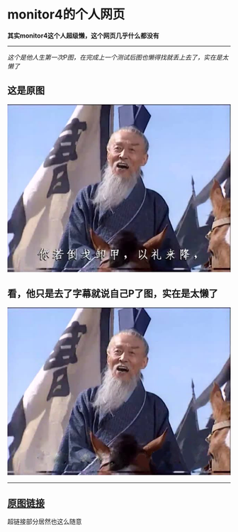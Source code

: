 # monitor4的个人网页

**其实monitor4这个人超级懒，这个网页几乎什么都没有**

***

*这个是他人生第一次P图，在完成上一个测试后图也懒得找就丢上去了，实在是太懒了*

## 这是原图
![死班长的私人照片](修改前.jpg)  

## 看，他只是去了字幕就说自己P了图，实在是太懒了
![死班长的死人照片](修改后.jpg)

***

## [原图链接](https://image.baidu.com/search/detail?ct=503316480&z=undefined&tn=baiduimagedetail&ipn=d&word=%E7%8E%8B%E5%8F%B8%E5%BE%92&step_word=&ie=utf-8&in=&cl=2&lm=-1&st=undefined&cs=3411060205,886440958&os=1080331317,2284659055&simid=3608460603,479188962&pn=4&rn=1&di=102521104730&ln=1968&fr=&fmq=1507962535105_R&fm=&ic=undefined&s=undefined&se=&sme=&tab=0&width=undefined&height=undefined&face=undefined&is=0,0&istype=0&ist=&jit=&bdtype=0&spn=0&pi=0&gsm=0&hs=2&objurl=http%3A%2F%2Fvpic.video.qq.com%2F15728968%2Fh03491lacgh_ori_3.jpg&rpstart=0&rpnum=0&adpicid=0&ctd=1507962538138^3_1524X747%1)

超链接部分居然也这么随意
